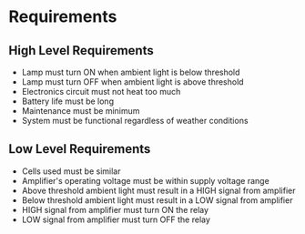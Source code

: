 # Requirements

## High Level Requirements
* Lamp must turn ON when ambient light is below threshold
* Lamp must turn OFF when ambient light is above threshold
* Electronics circuit must not heat too much
* Battery life must be long
* Maintenance must be minimum
* System must be functional regardless of weather conditions

## Low Level Requirements
* Cells used must be similar
* Amplifier's operating voltage must be within supply voltage range
* Above threshold ambient light must result in a HIGH signal from amplifier
* Below threshold ambient light must result in a LOW signal from amplifier
* HIGH signal from amplifier must turn ON the relay
* LOW signal from amplifier must turn OFF the relay
